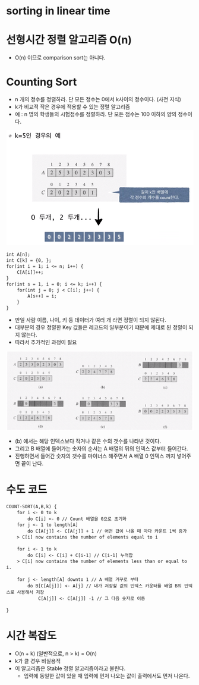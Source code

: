 # sorting in linear time

# 선형시간 정렬 알고리즘 O(n)

- O(n) 이므로 comparison sort는 아니다.



# Counting Sort

- n 개의 정수를 정렬하라. 단 모든 정수는 0에서 k사이의 정수이다. (사전 지식)
- k가 비교적 작은 경우에 적용할 수 있는 정렬 알고리즘
- 예 : n 명의 학생들의 시험점수를 정렬하라. 단 모든 점수는 100 이하의 양의 정수이다.



![sort_24](images/sort_24.PNG)



```
int A[n];
int C[k] = {0, };
for(int i = 1; i <= n; i++) {
	C[A[i]]++;
}
for(int s = 1, i = 0; i <= k; i++) {
	for(int j = 0; j < C[i]; j++) {
		A[s++] = i;
	}
}
```

- 만일 사람 이름, 나이, 키 등 데이터가 여러 개 라면 정렬이 되지 않된다.
- 대부분의 경우 정렬한 Key 값들은 레코드의 일부분이기 떄문에 제대로 된 정렬이 되지 않는다.
- 따라서 추가적인 과정이 필요



![sort_25](images/sort_25.PNG)

- (b) 에서는 해당 인덱스보다 작거나 같은 수의 갯수를 나타낸 것이다.
- 그리고 B 배열에 들어가는 숫자의 순서는 A 배열의 뒤의 인덱스 값부터 들어간다.
- 진행하면서 들어간 숫자의 갯수를 마이너스 해주면서 A 배열 0 인덱스 까지 넣어주면 끝이 난다.



# 수도 코드

```
COUNT-SORT(A,B,k) {
	for i <- 0 to k
		do C[i] <- 0 // Count 배열을 0으로 초기화
	for j <- 1 to length[A]
		do C[A[j]] <- C[A[j]] + 1 // 어떤 값이 나올 때 마다 카운트 1씩 증가
	> C[i] now contains the number of elements equal to i
	
	for i <- 1 to k
		do C[i] <- C[i] + C[i-1] // C[i-1] 누적합
	> C[i] now contains the number of elements less than or equal to i.
	
	for j <- length[A] downto 1 // A 배열 거꾸로 부터
		do B[C[A[j]]] <- A[j] // 내가 저장할 값의 인덱스 카운터를 배열 B의 인덱스로 사용해서 저장
			C[A[j]] <- C[A[j]] -1 // 그 다음 숫자로 이동
	
}
```



# 시간 복잡도

- O(n + k) (일반적으로, n > k) = O(n)
- k가 클 경우 비실용적
- 이 알고리즘은 Stable 정렬 알고리즘이라고 불린다.
  - 입력에 동일한 값이 있을 때 입력에 먼저 나오는 값이 출력에서도 먼저 나온다.
